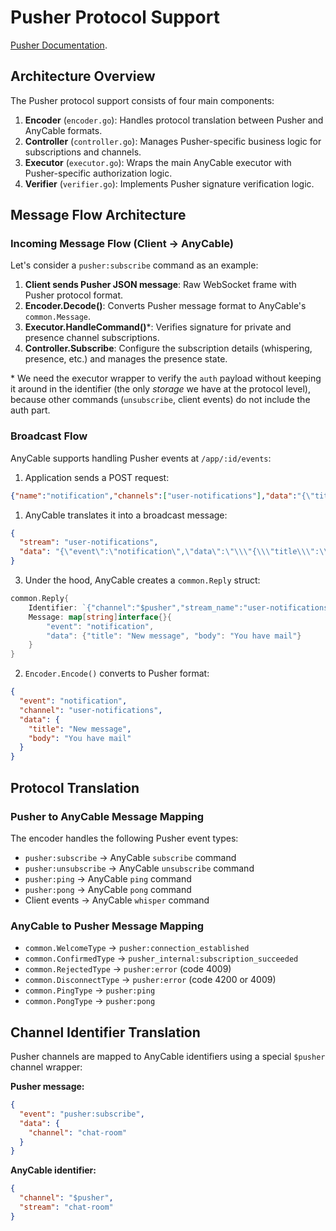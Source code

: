# Pusher Protocol Support

[Pusher Documentation](https://pusher.com/docs/channels/library_auth_reference/pusher-websockets-protocol/).

## Architecture Overview

The Pusher protocol support consists of four main components:

1. **Encoder** (`encoder.go`): Handles protocol translation between Pusher and AnyCable formats.
2. **Controller** (`controller.go`): Manages Pusher-specific business logic for subscriptions and channels.
3. **Executor** (`executor.go`): Wraps the main AnyCable executor with Pusher-specific authorization logic.
4. **Verifier** (`verifier.go`): Implements Pusher signature verification logic.

## Message Flow Architecture

### Incoming Message Flow (Client → AnyCable)

Let's consider a `pusher:subscribe` command as an example:

1. **Client sends Pusher JSON message**: Raw WebSocket frame with Pusher protocol format.
2. **Encoder.Decode()**: Converts Pusher message format to AnyCable's `common.Message`.
3. **Executor.HandleCommand()**\*: Verifies signature for private and presence channel subscriptions.
4. **Controller.Subscribe**: Configure the subscription details (whispering, presence, etc.) and manages the presence state.

\* We need the executor wrapper to verify the `auth` payload without keeping it around in the identifier (the only _storage_ we have at the protocol level), because other commands (`unsubscribe`, client events) do not include the auth part.

### Broadcast Flow

AnyCable supports handling Pusher events at `/app/:id/events`:

1. Application sends a POST request:

```json
{"name":"notification","channels":["user-notifications"],"data":"{\"title\":\"New message\",\"body\":\"You have mail\"}"}
```

1. AnyCable translates it into a broadcast message:

```json
{
  "stream": "user-notifications",
  "data": "{\"event\":\"notification\",\"data\":\"\\\"{\\\"title\\\":\\\"New message\\\",\\\"body\\\":\\\"You have mail\\\"}\\\"\"}"
}
```

3. Under the hood, AnyCable creates a `common.Reply` struct:

```go
common.Reply{
	Identifier: `{"channel":"$pusher","stream_name":"user-notifications"}`,
	Message: map[string]interface{}{
		"event": "notification",
		"data": {"title": "New message", "body": "You have mail"}
	}
}
```

2. `Encoder.Encode()` converts to Pusher format:

```json
{
  "event": "notification",
  "channel": "user-notifications",
  "data": {
    "title": "New message",
    "body": "You have mail"
  }
}
```

## Protocol Translation

### Pusher to AnyCable Message Mapping

The encoder handles the following Pusher event types:

- `pusher:subscribe` → AnyCable `subscribe` command
- `pusher:unsubscribe` → AnyCable `unsubscribe` command
- `pusher:ping` → AnyCable `ping` command
- `pusher:pong` → AnyCable `pong` command
- Client events -> AnyCable `whisper` command

### AnyCable to Pusher Message Mapping

- `common.WelcomeType` → `pusher:connection_established`
- `common.ConfirmedType` → `pusher_internal:subscription_succeeded`
- `common.RejectedType` → `pusher:error` (code 4009)
- `common.DisconnectType` → `pusher:error` (code 4200 or 4009)
- `common.PingType` → `pusher:ping`
- `common.PongType` → `pusher:pong`

## Channel Identifier Translation

Pusher channels are mapped to AnyCable identifiers using a special `$pusher` channel wrapper:

**Pusher message:**

```json
{
  "event": "pusher:subscribe",
  "data": {
    "channel": "chat-room"
  }
}
```

**AnyCable identifier:**

```json
{
  "channel": "$pusher",
  "stream": "chat-room"
}
```
